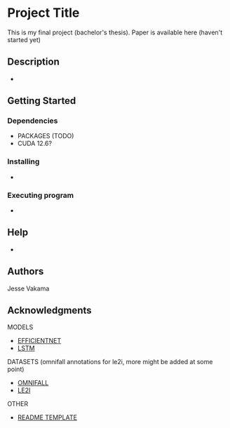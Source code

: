 # Project Title

This is my final project (bachelor's thesis). 
Paper is available here (haven't started yet)

## Description

-

## Getting Started

### Dependencies

* PACKAGES (TODO)
* CUDA 12.6?

### Installing

-

### Executing program

-

## Help

-

## Authors

Jesse Vakama

## Acknowledgments


MODELS
* [EFFICIENTNET](https://arxiv.org/pdf/1905.11946)
* [LSTM](https://www.bioinf.jku.at/publications/older/2604.pdf)

DATASETS (omnifall annotations for le2i, more might be added at some point)
* [OMNIFALL](https://arxiv.org/abs/2505.19889)
* [LE2I](https://search-data.ubfc.fr/imvia/FR-13002091000019-2024-04-09_Fall-Detection-Dataset.html)

OTHER
* [README TEMPLATE](https://gist.github.com/DomPizzie/7a5ff55ffa9081f2de27c315f5018afc)

